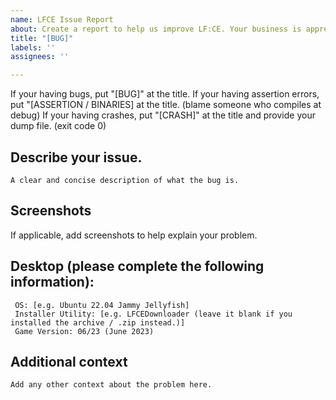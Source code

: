 ```yaml
---
name: LFCE Issue Report
about: Create a report to help us improve LF:CE. Your business is appreciated :)
title: "[BUG]"
labels: ''
assignees: ''

---
```


If your having bugs, put "[BUG]" at the title.
If your having assertion errors, put "[ASSERTION / BINARIES] at the title. (blame someone who compiles at debug)
If your having crashes, put "[CRASH]" at the title and provide your dump file. (exit code 0)

## Describe your issue.
```
A clear and concise description of what the bug is.
```

## Screenshots
If applicable, add screenshots to help explain your problem.

## Desktop (please complete the following information):
```
 OS: [e.g. Ubuntu 22.04 Jammy Jellyfish]
 Installer Utility: [e.g. LFCEDownloader (leave it blank if you installed the archive / .zip instead.)]
 Game Version: 06/23 (June 2023)
```

## Additional context
```
Add any other context about the problem here.
```
